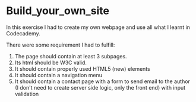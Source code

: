 # Build_your_own_site

In this exercise I had to create my own webpage and use all what I learnt in Codecademy.

There were some requirement I had to fulfill: 

1. The page should contain at least 3 subpages.
2. Its html should be W3C valid.
3. It should contain properly used HTML5 (new) elements
4. It should contain a navigation menu
5. It should contain a contact page with a form to send email to the author (I don't need to create server side logic, only the front       end) with input validation
